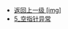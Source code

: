 - [返回上一级 [img]](后端/JavaNote/2_Java(书栈)/4_异常处理/img/)
- [5_空指针异常](后端/JavaNote/2_Java(书栈)/4_异常处理/img/5_空指针异常/)
